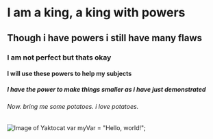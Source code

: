 # I am a king, a king with powers
## Though i have powers i still have many flaws
### I am not perfect but thats okay 
#### I will use these powers to help my subjects
##### I have the power to make things smaller as i have just demonstrated 
###### Now. bring me some potatoes. i love potatoes.
![Image of Yaktocat](https://octodex.github.com/images/yaktocat.png)
var myVar = "Hello, world!";

